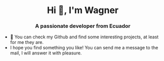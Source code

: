 <h1 align="center">Hi 👋, I'm Wagner</h1>
<h3 align="center">A passionate developer from Ecuador</h3>

- 🌱 You can check my Github and find some interesting projects, at least for me they are.
-  I hope you find something you like! You can send me a message to the mail, I will answer it with pleasure.

